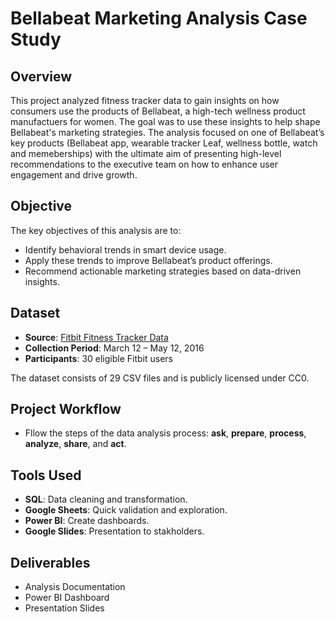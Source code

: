 # Bellabeat Marketing Analysis Case Study
## Overview
This project analyzed fitness tracker data to gain insights on how consumers use the products of Bellabeat, a high-tech wellness product manufactuers for women. The goal was to use these insights to help shape Bellabeat's marketing strategies. The analysis focused on one of Bellabeat’s key products (Bellabeat app, wearable tracker Leaf, wellness bottle, watch and memeberships) with the ultimate aim of presenting high-level recommendations to the executive team on how to enhance user engagement and drive growth.

## Objective
The key objectives of this analysis are to:

- Identify behavioral trends in smart device usage.
- Apply these trends to improve Bellabeat’s product offerings.
- Recommend actionable marketing strategies based on data-driven insights.
## Dataset
- **Source**: [Fitbit Fitness Tracker Data](https://www.kaggle.com/datasets/arashnic/fitbit)
- **Collection Period**: March 12 – May 12, 2016
- **Participants**: 30 eligible Fitbit users

The dataset consists of 29 CSV files and is publicly licensed under CC0.

## Project Workflow
  - Fllow the steps of the data analysis process: **ask**, **prepare**, **process**, **analyze**, **share**, and **act**.
    
## **Tools Used**
  - **SQL**: Data cleaning and transformation.
  - **Google Sheets**: Quick validation and exploration.
  - **Power BI**: Create dashboards.
  - **Google Slides**: Presentation to stakholders.
## **Deliverables**
  - Analysis Documentation
  - Power BI Dashboard
  - Presentation Slides
